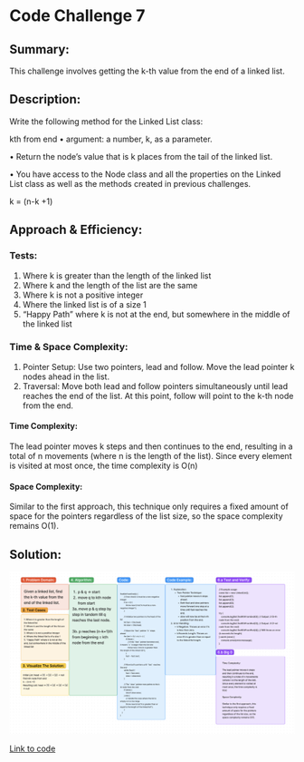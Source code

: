 # Code Challenge 7

## Summary:
This challenge involves getting the k-th value from the end of a linked list.

## Description:

Write the following method for the Linked List class:

  kth from end
  • argument: a number, k, as a parameter.

  • Return the node’s value that is k places from the tail of the linked list.

  • You have access to the Node class and all the properties on the Linked List class as well as the methods created in previous challenges.

k = (n-k +1)
## Approach & Efficiency:

### Tests:

1. Where k is greater than the length of the linked list
2. Where k and the length of the list are the same
3. Where k is not a positive integer
4. Where the linked list is of a size 1
5. “Happy Path” where k is not at the end, but somewhere in the middle of the linked list

### Time & Space Complexity:

1. Pointer Setup: Use two pointers, lead and follow. Move the lead pointer k nodes ahead in the list.
2. Traversal: Move both lead and follow pointers simultaneously until lead reaches the end of the list. At this point, follow will point to the k-th node from the end.

#### Time Complexity:

The lead pointer moves k steps and then continues to the end, resulting in a total of n movements (where n is the length of the list).
Since every element is visited at most once, the time complexity is O(n)

#### Space Complexity:

Similar to the first approach, this technique only requires a fixed amount of space for the pointers regardless of the list size, so the space complexity remains O(1).
## Solution:

![Whiteboard Solution](./linkedlistkth.png)

[Link to code](./index.js)
